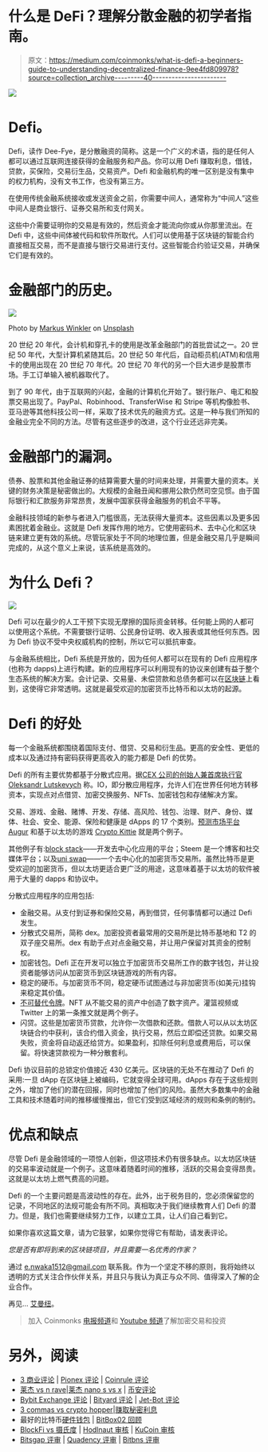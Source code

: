 # 什么是 DeFi？理解分散金融的初学者指南。

> 原文：<https://medium.com/coinmonks/what-is-defi-a-beginners-guide-to-understanding-decentralized-finance-9ee4fd809978?source=collection_archive---------40----------------------->

![](img/03f3f5057361b5ded7cb86e8934dc3ba.png)

# Defi。

Defi，读作 Dee-Fye，是分散融资的简称。这是一个广义的术语，指的是任何人都可以通过互联网连接获得的金融服务和产品。你可以用 Defi 赚取利息，借钱，贷款，买保险，交易衍生品，交易资产。Defi 和金融机构的唯一区别是没有集中的权力机构，没有文书工作，也没有第三方。

在使用传统金融系统接收或发送资金之前，你需要中间人，通常称为“中间人”这些中间人是商业银行、证券交易所和支付网关。

这些中介需要证明你的交易是有效的，然后资金才能流向你或从你那里流出。在 Defi 中，这些中间体被代码和软件所取代。人们可以使用基于区块链的智能合约直接相互交易，而不是直接与银行交易进行支付。这些智能合约验证交易，并确保它们是有效的。

# 金融部门的历史。

![](img/31b2517701ca66b50077bc866aaf97d8.png)

Photo by [Markus Winkler](https://unsplash.com/@markuswinkler?utm_source=medium&utm_medium=referral) on [Unsplash](https://unsplash.com?utm_source=medium&utm_medium=referral)

20 世纪 20 年代，会计机和穿孔卡的使用是改革金融部门的首批尝试之一。20 世纪 50 年代，大型计算机紧随其后。20 世纪 50 年代后，自动柜员机(ATM)和信用卡的使用出现在 20 世纪 70 年代。20 世纪 70 年代的另一个巨大进步是股票市场。手工订单输入被机器取代了。

到了 90 年代，由于互联网的兴起，金融的计算机化开始了。银行账户、电汇和股票交易出现了。PayPal、Robinhood、TransferWise 和 Stripe 等机构像脸书、亚马逊等其他科技公司一样，采取了技术优先的融资方式。这是一种与我们所知的金融业完全不同的方法。尽管有这些逐步的改进，这个行业还远非完美。

# 金融部门的漏洞。

债券、股票和其他金融证券的结算需要大量的时间来处理，并需要大量的资本。关键的财务决策是秘密做出的。大规模的金融丑闻和挪用公款仍然司空见惯。由于国际银行和汇款服务非常昂贵，发展中国家获得金融服务的机会不平等。

金融科技领域的新参与者进入门槛很高，无法获得大量资本。这些因素以及更多因素困扰着金融业。这就是 Defi 发挥作用的地方。它使用密码术、去中心化和区块链来建立更有效的系统。尽管玩家处于不同的地理位置，但是金融交易几乎是瞬间完成的，从这个意义上来说，该系统是高效的。

# 为什么 Defi？

![](img/6dddf96459e69f0a5223e05051be0a1a.png)

Defi 可以在最少的人工干预下实现无摩擦的国际资金转移。任何能上网的人都可以使用这个系统。不需要银行证明、公民身份证明、收入报表或其他任何东西。因为 Defi 协议不受中央权威机构的控制，所以它可以抵抗审查。

与金融系统相比，Defi 系统是开放的，因为任何人都可以在现有的 Defi 应用程序(也称为 dapps)上进行构建。新的应用程序可以利用现有的协议来创建有益于整个生态系统的解决方案。会计记录、交易量、未偿贷款和总债务都可以在[区块链](/coinmonks/why-is-blockchain-important-ab54d511d2ef)上看到，这使得它非常透明。这就是最受欢迎的加密货币比特币和以太坊的起源。

# Defi 的好处

每一个金融系统都围绕着国际支付、借贷、交易和衍生品。更高的安全性、更低的成本以及通过持有密码获得更高收入的能力都是 Defi 的优势。

Defi 的所有主要优势都基于分散式应用。据[CEX 公司的创始人兼首席执行官 Oleksandr Lutskevych](https://twitter.com/lutskevycho) 称。IO，即分散应用程序，允许人们在世界任何地方转移资本，实现点对点借贷、加密交换服务、NFTs、加密钱包和存储解决方案。

交易、游戏、金融、赌博、开发、存储、高风险、钱包、治理、财产、身份、媒体、社会、安全、能源、保险和健康是 dApps 的 17 个类别。[预测市场平台 Augur](https://augur.net/) 和基于以太坊的游戏 [Crypto Kittie](https://www.cryptokitties.co/) 就是两个例子。

其他例子有:[block stack](https://www.stacks.co/)——开发去中心化应用的平台；Steem 是一个博客和社交媒体平台；以及[uni swap](https://uniswap.org/)——一个去中心化的加密货币交易所。虽然比特币是更受欢迎的加密货币，但以太坊更适合更广泛的用途，这意味着基于以太坊的软件被用于大量的 dapps 和协议中。

分散式应用程序的应用包括:

*   金融交易。从支付到证券和保险交易，再到借贷，任何事情都可以通过 Defi 发生。
*   分散式交易所，简称 dex。加密投资者最常用的交易所是比特币基地和 T2 的双子座交易所。dex 有助于点对点金融交易，并让用户保留对其资金的控制权。
*   加密钱包。Defi 正在开发可以独立于加密货币交易所工作的数字钱包，并让投资者能够访问从加密货币到区块链游戏的所有内容。
*   稳定的硬币。与加密货币不同，稳定硬币试图通过与非加密货币(如美元)挂钩来稳定其价值。
*   [不可替代令牌](/design-bootcamp/what-is-an-nft-non-fungible-tokens-explained-e5b4e49f24f0)。NFT 从不能交易的资产中创造了数字资产。灌篮视频或 Twitter 上的第一条推文就是两个例子。
*   闪贷。这些是加密货币贷款，允许你一次借款和还款。借款人可以从以太坊区块链合约中获利，该合约借入资金，执行交易，然后立即偿还贷款。如果交易失败，资金将自动返还给贷方。如果盈利，扣除任何利息或费用后，可以保留。将快速贷款视为一种分散套利。

Defi 协议目前的总锁定价值接近 430 亿美元。区块链的无处不在推动了 Defi 的采用:一旦 dApp 在区块链上被编码，它就变得全球可用。dApps 存在于这些规则之外，增加了他们的潜在回报，同时也增加了他们的风险。虽然大多数集中的金融工具和技术随着时间的推移缓慢推出，但它们受到区域经济的规则和条例的制约。

# 优点和缺点

尽管 Defi 是金融领域的一项惊人创新，但这项技术仍有很多缺点。以太坊区块链的交易率波动就是一个例子。这意味着随着时间的推移，活跃的交易会变得昂贵。这就是以太坊上燃气费高的问题。

Defi 的一个主要问题是高波动性的存在。此外，出于税务目的，您必须保留您的记录，不同地区的法规可能会有所不同。真相取决于我们继续教育人们 Defi 的潜力。但是，我们也需要继续努力工作，以建立工具，让人们自己看到它。

如果你喜欢这篇文章，请为它鼓掌，如果你觉得它有帮助，请发表评论。

*您是否有即将到来的区块链项目，并且需要一名优秀的作家？*

通过 e.nwaka1512@gmail.com 联系我。作为一个坚定不移的原则，我将始终以透明的方式关注合作伙伴关系，并且只与我认为真正与众不同、值得深入了解的企业合作。

再见… [艾曼纽](https://linktr.ee/emmanuelnwaka)。

> 加入 Coinmonks [电报频道](https://t.me/coincodecap)和 [Youtube 频道](https://www.youtube.com/c/coinmonks/videos)了解加密交易和投资

# 另外，阅读

*   [3 商业评论](/coinmonks/3commas-review-an-excellent-crypto-trading-bot-2020-1313a58bec92) | [Pionex 评论](https://coincodecap.com/pionex-review-exchange-with-crypto-trading-bot) | [Coinrule 评论](/coinmonks/coinrule-review-2021-a-beginner-friendly-crypto-trading-bot-daf0504848ba)
*   [莱杰 vs n rave](/coinmonks/ledger-vs-ngrave-zero-7e40f0c1d694)|[莱杰 nano s vs x](/coinmonks/ledger-nano-s-vs-x-battery-hardware-price-storage-59a6663fe3b0) | [币安评论](/coinmonks/binance-review-ee10d3bf3b6e)
*   [Bybit Exchange 评论](/coinmonks/bybit-exchange-review-dbd570019b71) | [Bityard 评论](https://coincodecap.com/bityard-reivew) | [Jet-Bot 评论](https://coincodecap.com/jet-bot-review)
*   [3 commas vs crypto hopper](/coinmonks/3commas-vs-pionex-vs-cryptohopper-best-crypto-bot-6a98d2baa203)|[赚取秘密利息](/coinmonks/earn-crypto-interest-b10b810fdda3)
*   最好的比特币[硬件钱包](/coinmonks/hardware-wallets-dfa1211730c6) | [BitBox02 回顾](/coinmonks/bitbox02-review-your-swiss-bitcoin-hardware-wallet-c36c88fff29)
*   [BlockFi vs 摄氏度](/coinmonks/blockfi-vs-celsius-vs-hodlnaut-8a1cc8c26630) | [Hodlnaut 审核](/coinmonks/hodlnaut-review-best-way-to-hodl-is-to-earn-interest-on-your-bitcoin-6658a8c19edf) | [KuCoin 审核](https://coincodecap.com/kucoin-review)
*   [Bitsgap 评审](/coinmonks/bitsgap-review-a-crypto-trading-bot-that-makes-easy-money-a5d88a336df2) | [Quadency 评审](/coinmonks/quadency-review-a-crypto-trading-automation-platform-3068eaa374e1) | [Bitbns 评审](/coinmonks/bitbns-review-38256a07e161)